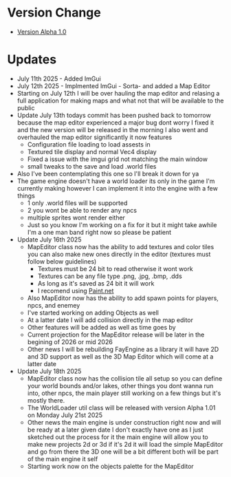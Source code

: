 # Version Change
- [Version Alpha 1.0](https://github.com/Roberto341/Fay-Engine/tree/release-a1)

# Updates
- July 11th 2025 - Added ImGui
- July 12th 2025 - Implmented ImGui - Sorta- and added a Map Editor
- Starting on July 12th I will be over hauling the map editor and relasing a full application for making maps and what not that will be available to the public
- Update July 13th todays commit has been pushed back to tomorrow because the map editor experienced a major bug dont worry I fixed it and the new version will be released in the morning 
 I also went and overhauled the map editor significantly it now features 
   - Configuration file loading to load assests in 
   - Textured tile display and normal Vec4 display
   - Fixed a issue with the imgui grid not matching the main window 
   - small tweaks to the save and load .world files 
- Also I've been contemplating this one so I'll break it down for ya 
- The game engine doesn't have a world loader its only in the game I'm currently making however I can implement it into the engine with a few things 
  - 1 only .world files will be supported 
  - 2 you wont be able to render any npcs 
  - multiple sprites wont render either 
  - Just so you know I'm working on a fix for it but it might take awhile I'm a one man band right now so please be patient 
- Update July 16th 2025
    - MapEditor class now has the ability to add textures and color tiles you can also make new ones directly in the editor (textures must follow below guidelines)
        - Textures must be 24 bit to read otherwise it wont work
        - Textures can be any file type .png, .jpg, .bmp, .dds
        - As long as it's saved as 24 bit it will work
        - I recomend using [Paint.net](https://www.getpaint.net/download.html) 
    - Also MapEditor now has the ability to add spawn points for players, npcs, and enemey
    - I've started working on adding Objects as well
    - At a latter date I will add collision directly in the map editor 
    - Other features will be added as well as time goes by
    - Current projection for the MapEditor release will be later in the begining of 2026 or mid 2026 
    - Other news I will be rebuilding FayEngine as a library it will have 2D and 3D support as well as the 3D Map Editor which will come at a latter date 
- Update July 18th 2025
  - MapEditor class now has the collision tile all setup so you can define your world bounds and/or lakes, other things you dont wanna run into, other npcs, the main player still working on a few things but it's mostly there.
  - The WorldLoader util class will be released with version Alpha 1.01 on Monday July 21st 2025
  - Other news the main engine is under construction right now and will be ready at a later given date I don't exactly have one as I just sketched out the process for it the main engine will allow you to make new projects 2d or 3d if it's 2d it will load the simple MapEditor and go from there the 3D one will be a bit different both will be part of the main engine it self 
  - Starting work now on the objects palette for the MapEditor 